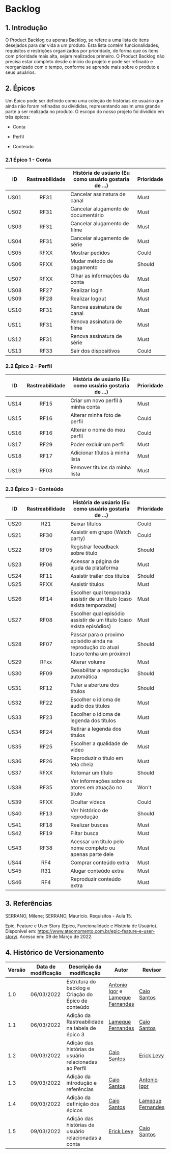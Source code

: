 # Backlog

## 1. Introdução
O Product Backlog ou apenas Backlog, se refere a uma lista de itens desejados para dar vida a um produto. Esta lista contém funcionalidades, requisitos e restrições organizados por prioridade, de forma que os itens com prioridade mais alta, sejam realizados primeiro. O Product Backlog não precisa estar completo desde o início do projeto e pode ser refinado e reorganizado com o tempo, conforme se aprende mais sobre o produto e seus usuários.

## 2. Épicos

Um Épico pode ser definido como uma coleção de histórias de usuário que ainda não foram refinadas ou divididas, representando assim uma grande parte a ser realizada no produto. O escopo do nosso projeto foi dividido em três épicos:

- Conta

- Perfil

- Conteúdo

### 2.1 Épico 1 - Conta

| ID | Rastreabilidade | História de usúario (Eu como usuário gostaria de ...) | Prioridade |
| -- | :-------------: | ----------------------------------------------------- | ---------- |
| US01 |   RF31    | Cancelar assinatura de canal| Must |
| US02 |   RF31    | Cancelar alugamento de documentário| Must  |
| US03 |   RF31    | Cancelar alugamento de filme| Must |
| US04 |   RF31    | Cancelar alugamento de série| Must |
| US05 |   RFXX    | Mostrar pedidos| Could |
| US06 |   RFXX    | Mudar método de pagamento | Should |
| US07 |   RFXX    | Olhar as informações da conta| Must |
| US08 |   RF27    | Realizar login| Must |
| US09 |   RF28    | Realizar logout| Must |
| US10 |   RF31    | Renova assinatura de canal| Must |
| US11 |   RF31    | Renova assinatura de filme| Must |
| US12 |   RF31    | Renova assinatura de série| Must |
| US13 |   RF33    | Sair dos dispositivos| Could |



### 2.2 Épico 2 - Perfil
| ID | Rastreabilidade | História de usúario (Eu como usuário gostaria de ...) | Prioridade |
| -- | :-------------: | ----------------------------------------------------- | ---------- | 
| US14 | RF15 |  Criar um novo perfil à minha conta | Must |
| US15 | RF16 |  Alterar minha foto de perfil | Could |
| US16 | RF16 |  Alterar o nome do meu perfil | Could |
| US17 | RF29 |  Poder excluir um perfil | Must |
| US18 | RF17 |  Adicionar títulos à minha lista | Must |
| US19 | RF03 | Remover títulos da minha lista | Must |

### 2.3 Épico 3 - Conteúdo

| ID | Rastreabilidade | História de usúario (Eu como usuário gostaria de ...) | Prioridade |
| -- | :-------------: | ----------------------------------------------------- | ---------- | 
| US20 | R21 | Baixar títulos | Could |
| US21 | RF30 | Assistir em grupo (Watch party) | Could | RF30
| US22 | RF05 | Registrar feeadback sobre título | Should | RF05
| US23 | RF06 | Acessar a página de ajuda da plataforma | Must | RF06
| US24 | RF11 | Assistir trailer dos títulos | Should | 
| US25 | RFXX | Assistir títulos | Must | 
| US26 | RF14 | Escolher qual temporada assistir de um título (caso exista temporadas) | Must | 
| US27 | RF08 | Escolher qual episódio assistir de um título (caso exista episódios) | Must | 
| US28 | RF07 | Passar para o proximo episódio ainda na reprodução do atual (caso tenha um próximo) | Should | 
| US29 | RFxx | Alterar volume | Must | 
| US30 | RF09 | Desabilitar a reprodução automática | Should | 
| US31 | RF12 | Pular a abertura dos títulos | Should | 
| US32 | RF22 | Escolher o idioma de áudio dos títulos | Must | 
| US33 | RF23 | Escolher o idioma de legenda dos títulos | Must | 
| US34 | RF24 | Retirar a legenda dos títulos | Must | 
| US35 | RF25 | Escolher a qualidade de vídeo | Must | 
| US36 | RF26 | Reproduzir o título em tela cheia | Must | 
| US37 | RFXX | Retomar um título | Should | 
| US38 | RF35 | Ver informações sobre os atores em atuação no título | Won't | 
| US39 | RFXX | Ocultar vídeos | Could | 
| US40 | RF13 | Ver histórico de reprodução | Should | 
| US41 | RF18 | Realizar buscas | Must | 
| US42 | RF19 | Filtar busca | Must | 
| US43 | RF38 | Acessar um título pelo nome completo ou apenas parte dele | Must | 
| US44 | RF4 | Comprar conteúdo extra | Must | 
| US45 | R31 | Alugar conteúdo extra | Must | 
| US46| RF4 | Reproduzir conteúdo extra | Must | 


## 3. Referências

SERRANO, Milene; SERRANO, Maurício. Requisitos - Aula 15.

Epic, Feature e User Story (Epico, Funcionalidade e História de Usuário). Disponível em: https://www.ateomomento.com.br/epic-feature-e-user-story/. Acesso em: 09 de Março de 2022.

## 4. Histórico de Versionamento

|Versão|Data de modificação|Descrição da modificação|Autor|Revisor|
|-|-|-|-|-|
|1.0|06/03/2022|Estrutura do backlog e Criação do Épico de conteúdo|[Antonio Igor](https://github.com/antonioigorcarvalho) e [Lameque Fernandes](https://github.com/lamequefernandes)| [Caio Santos](https://github.com/caiobsantos) |
|1.1|06/03/2022|Adição da Rastreabilidade na tabela de épico 3|[Lameque Fernandes](https://github.com/lamequefernandes)| [Caio Santos](https://github.com/caiobsantos) |
|1.2|09/03/2022|Adição das histórias de usuário relacionadas ao Perfil|[Caio Santos](https://github.com/caiobsantos)| [Erick Levy](https://github.com/ericklevy) |
|1.3|09/03/2022|Adição da introdução e referências|[Caio Santos](https://github.com/caiobsantos)| [Antonio Igor](https://github.com/antonioigorcarvalho) |
|1.4|09/03/2022|Adição da definição dos épicos|[Caio Santos](https://github.com/caiobsantos)| [Lameque Fernandes](https://github.com/lamequefernandes) |
|1.5|09/03/2022|Adição das histórias de usuário relacionadas a conta |[Erick Levy](https://github.com/ericklevy)| [Caio Santos](https://github.com/caiobsantos) |
